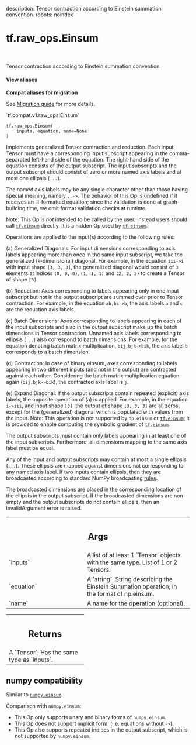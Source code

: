 description: Tensor contraction according to Einstein summation convention.
robots: noindex

# tf.raw_ops.Einsum

<!-- Insert buttons and diff -->

<table class="tfo-notebook-buttons tfo-api nocontent" align="left">

</table>



Tensor contraction according to Einstein summation convention.


<section class="expandable">
  <h4 class="showalways">View aliases</h4>
  <p>
<b>Compat aliases for migration</b>
<p>See
<a href="https://www.tensorflow.org/guide/migrate">Migration guide</a> for
more details.</p>
<p>`tf.compat.v1.raw_ops.Einsum`</p>
</p>
</section>

<pre class="devsite-click-to-copy prettyprint lang-py tfo-signature-link">
<code>tf.raw_ops.Einsum(
    inputs, equation, name=None
)
</code></pre>



<!-- Placeholder for "Used in" -->

Implements generalized Tensor contraction and reduction. Each input Tensor must
have a corresponding input subscript appearing in the comma-separated left-hand
side of the equation. The right-hand side of the equation consists of the
output subscript. The input subscripts and the output subscript should consist
of zero or more named axis labels and at most one ellipsis (`...`).

The named axis labels may be any single character other than those having
special meaning, namely `,.->`. The behavior of this Op is undefined if it
receives an ill-formatted equation; since the validation is done at
graph-building time, we omit format validation checks at runtime.

Note: This Op is *not* intended to be called by the user; instead users should
call <a href="../../tf/einsum.md"><code>tf.einsum</code></a> directly. It is a hidden Op used by <a href="../../tf/einsum.md"><code>tf.einsum</code></a>.

Operations are applied to the input(s) according to the following rules:

 (a) Generalized Diagonals: For input dimensions corresponding to axis labels
     appearing more than once in the same input subscript, we take the
     generalized (`k`-dimensional) diagonal.
     For example, in the equation `iii->i` with input shape `[3, 3, 3]`, the
     generalized diagonal would consist of `3` elements at indices `(0, 0, 0)`,
     `(1, 1, 1)` and `(2, 2, 2)` to create a Tensor of shape `[3]`.

 (b) Reduction: Axes corresponding to labels appearing only in one input
     subscript but not in the output subscript are summed over prior to Tensor
     contraction.
     For example, in the equation `ab,bc->b`, the axis labels `a` and `c` are
     the reduction axis labels.

 (c) Batch Dimensions: Axes corresponding to labels appearing in each of the
     input subscripts and also in the output subscript make up the batch
     dimensions in Tensor contraction. Unnamed axis labels corresponding to
     ellipsis (`...`) also correspond to batch dimensions.
     For example, for the equation denoting batch matrix multiplication,
     `bij,bjk->bik`, the axis label `b` corresponds to a batch dimension.

 (d) Contraction: In case of binary einsum, axes corresponding to labels
     appearing in two different inputs (and not in the output) are contracted
     against each other.
     Considering the batch matrix multiplication equation again
     (`bij,bjk->bik`), the contracted axis label is `j`.

 (e) Expand Diagonal: If the output subscripts contain repeated (explicit) axis
     labels, the opposite operation of (a) is applied. For example, in the
     equation `i->iii`, and input shape `[3]`, the output of shape `[3, 3, 3]`
     are all zeros, except for the (generalized) diagonal which is populated
     with values from the input.
     Note: This operation is not supported by `np.einsum` or <a href="../../tf/einsum.md"><code>tf.einsum</code></a>; it is
     provided to enable computing the symbolic gradient of <a href="../../tf/einsum.md"><code>tf.einsum</code></a>.

The output subscripts must contain only labels appearing in at least one of the
input subscripts. Furthermore, all dimensions mapping to the same axis label
must be equal.

Any of the input and output subscripts may contain at most a single ellipsis
(`...`). These ellipsis are mapped against dimensions not corresponding to any
named axis label. If two inputs contain ellipsis, then they are broadcasted
according to standard NumPy broadcasting
[rules](http://docs.scipy.org/doc/numpy/user/basics.broadcasting.html).

The broadcasted dimensions are placed in the corresponding location of the
ellipsis in the output subscript. If the broadcasted dimensions are non-empty
and the output subscripts do not contain ellipsis, then an InvalidArgument error
is raised.



<!-- Tabular view -->
 <table class="responsive fixed orange">
<colgroup><col width="214px"><col></colgroup>
<tr><th colspan="2"><h2 class="add-link">Args</h2></th></tr>

<tr>
<td>
`inputs`<a id="inputs"></a>
</td>
<td>
A list of at least 1 `Tensor` objects with the same type.
List of 1 or 2 Tensors.
</td>
</tr><tr>
<td>
`equation`<a id="equation"></a>
</td>
<td>
A `string`.
String describing the Einstein Summation operation; in the format of np.einsum.
</td>
</tr><tr>
<td>
`name`<a id="name"></a>
</td>
<td>
A name for the operation (optional).
</td>
</tr>
</table>



<!-- Tabular view -->
 <table class="responsive fixed orange">
<colgroup><col width="214px"><col></colgroup>
<tr><th colspan="2"><h2 class="add-link">Returns</h2></th></tr>
<tr class="alt">
<td colspan="2">
A `Tensor`. Has the same type as `inputs`.
</td>
</tr>

</table>



 <section><devsite-expandable expanded>
 <h2 class="showalways">numpy compatibility</h2>

Similar to [`numpy.einsum`](https://docs.scipy.org/doc/numpy/reference/generated/numpy.einsum.html).

Comparison with `numpy.einsum`:

 * This Op only supports unary and binary forms of `numpy.einsum`.
 * This Op does not support implicit form. (i.e. equations without `->`).
 * This Op also supports repeated indices in the output subscript, which is not
   supported by `numpy.einsum`.

 </devsite-expandable></section>


